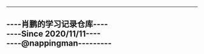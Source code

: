 -----------------------------------  
----肖鹏的学习记录仓库----  
----Since 2020/11/11----  
----@nappingman---------  
-----------------------------------  
